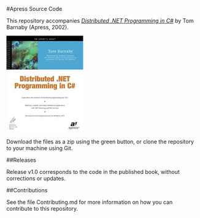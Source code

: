 #Apress Source Code

This repository accompanies [*Distributed .NET Programming in C#*](http://www.apress.com/9781590590393) by Tom Barnaby (Apress, 2002).

![Cover image](9781590590393.jpg)

Download the files as a zip using the green button, or clone the repository to your machine using Git.

##Releases

Release v1.0 corresponds to the code in the published book, without corrections or updates.

##Contributions

See the file Contributing.md for more information on how you can contribute to this repository.
